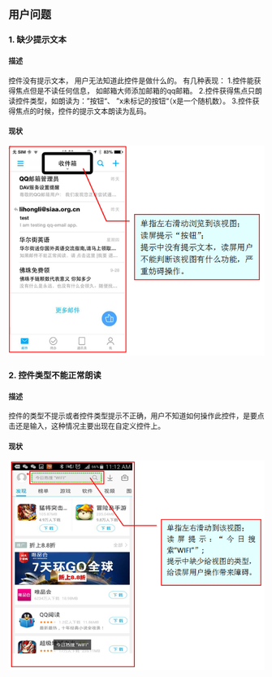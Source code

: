 ## 用户问题
### 1. 缺少提示文本
#### 描述
控件没有提示文本， 用户无法知道此控件是做什么的。 
有几种表现： 
1.控件能获得焦点但是不读任何信息， 如邮箱大师添加邮箱的qq邮箱。
2.控件获得焦点只朗读控件类型，如朗读为：”按钮“、 ”x未标记的按钮“（x是一个随机数）。
3.控件获得焦点的时候，控件的提示文本朗读为乱码。 
#### 现状
  ![一个焦点覆盖到多个元素](22.png)
  
### 2. 控件类型不能正常朗读
#### 描述
控件的类型不提示或者控件类型提示不正确，用户不知道如何操作此控件，是要点击还是输入，这种情况主要出现在自定义控件上。
#### 现状
  ![控件类型不能正常朗读](24.png)

